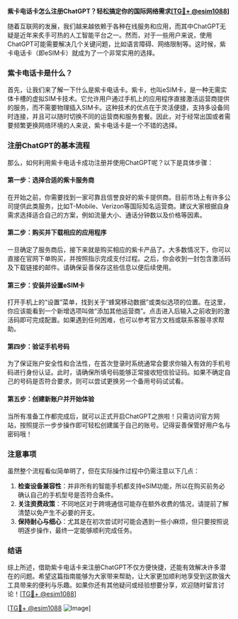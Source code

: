 **紫卡电话卡怎么注册ChatGPT？轻松搞定你的国际网络需求[[TG💪+ @esim1088](https://t.me/s/esim1088)]**

随着互联网的发展，我们越来越依赖于各种在线服务和应用，而其中ChatGPT无疑是近年来炙手可热的人工智能平台之一。然而，对于一些用户来说，使用ChatGPT可能需要解决几个关键问题，比如语言障碍、网络限制等。这时候，紫卡电话卡（即eSIM卡）就成为了一个非常实用的选择。

### 紫卡电话卡是什么？

首先，让我们来了解一下什么是紫卡电话卡。紫卡，也叫eSIM卡，是一种无需实体卡槽的虚拟SIM卡技术。它允许用户通过手机上的应用程序直接激活运营商提供的服务，而不需要物理插入SIM卡。这种技术的优点在于灵活便捷，支持多设备同时连接，并且可以随时切换不同的运营商和服务套餐。因此，对于经常出国或者需要频繁更换网络环境的人来说，紫卡电话卡是一个不错的选择。

### 注册ChatGPT的基本流程

那么，如何利用紫卡电话卡成功注册并使用ChatGPT呢？以下是具体步骤：

#### 第一步：选择合适的紫卡服务商
在开始之前，你需要找到一家可靠且信誉良好的紫卡提供商。目前市场上有许多公司提供此类服务，比如T-Mobile、Verizon等国际知名运营商。建议大家根据自身需求选择适合自己的方案，例如流量大小、通话分钟数以及价格等因素。

#### 第二步：购买并下载相应的应用程序
一旦确定了服务商后，接下来就是购买相应的紫卡产品了。大多数情况下，你可以直接在官网下单购买，并按照指示完成支付过程。之后，你会收到一封包含激活码及下载链接的邮件。请确保妥善保存这些信息以便后续使用。

#### 第三步：安装并设置eSIM卡
打开手机上的“设置”菜单，找到关于“蜂窝移动数据”或类似选项的位置。在这里，你应该能看到一个新增选项叫做“添加其他运营商”。点击进入后输入之前收到的激活码即可完成配置。如果遇到任何困难，也可以参考官方文档或联系客服寻求帮助。

#### 第四步：验证手机号码
为了保证账户安全性和合法性，在首次登录时系统通常会要求你输入有效的手机号码进行身份认证。此时，请确保所填号码能够正常接收短信验证码。如果不确定自己的号码是否符合要求，则可以尝试更换另一个备用号码试试看。

#### 第五步：创建新账户并开始体验
当所有准备工作都完成后，就可以正式开启ChatGPT之旅啦！只需访问官方网站，按照提示一步步操作即可轻松创建属于自己的账号。记得妥善保管好用户名与密码哦！

### 注意事项

虽然整个流程看似简单明了，但在实际操作过程中仍需注意以下几点：
1. **检查设备兼容性**：并非所有的智能手机都支持eSIM功能，所以在购买前务必确认自己的手机型号是否符合条件。
2. **关注资费政策**：不同地区对于跨境通信可能存在额外收费的情况，请提前了解清楚以免产生不必要的开支。
3. **保持耐心与细心**：尤其是在初次尝试时可能会遇到一些小麻烦，但只要按照说明逐步操作，最终一定能够顺利完成任务。

### 结语

综上所述，借助紫卡电话卡来注册ChatGPT不仅方便快捷，还能有效解决许多潜在的问题。希望这篇指南能够为大家带来帮助，让大家更加顺利地享受到这款强大工具带来的便利与乐趣。如果你还有其他疑问或经验想要分享，欢迎随时留言讨论！[[TG💪+ @esim1088](https://t.me/s/esim1088)]

[[TG💪+ @esim1088](https://t.me/s/esim1088) ![Image](https://i.postimg.cc/4NQfJmqS/Snipaste-2025-05-13-00-14-12.png)]